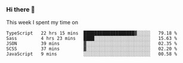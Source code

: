 ### Hi there 👋

<!--
**qiruohan/qiruohan** is a ✨ _special_ ✨ repository because its `README.md` (this file) appears on your GitHub profile.

Here are some ideas to get you started:

- 🔭 I’m currently working on ...
- 🌱 I’m currently learning ...
- 👯 I’m looking to collaborate on ...
- 🤔 I’m looking for help with ...
- 💬 Ask me about ...
- 📫 How to reach me: ...
- 😄 Pronouns: ...
- ⚡ Fun fact: ...
-->

This week I spent my time on 
<!--START_SECTION:waka-->
```text
TypeScript   22 hrs 15 mins  ███████████████████▓░░░░░   79.18 % 
Sass         4 hrs 23 mins   ████░░░░░░░░░░░░░░░░░░░░░   15.63 % 
JSON         39 mins         ▓░░░░░░░░░░░░░░░░░░░░░░░░   02.35 % 
SCSS         37 mins         ▓░░░░░░░░░░░░░░░░░░░░░░░░   02.20 % 
JavaScript   9 mins          ░░░░░░░░░░░░░░░░░░░░░░░░░   00.58 % 
```
<!--END_SECTION:waka-->
